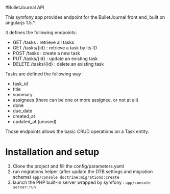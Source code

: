 #BulletJournal API

This symfony app provides endpoint for the BulletJournal front end, built on angularjs 1.5.*.

It defines the following endpoints:

 * GET /tasks : retrieve all tasks
 * GET /tasks/{id} : retrieve a task by its ID
 * POST /tasks : create a new task
 * PUT /tasks/{id} : update an existing task
 * DELETE /tasks/{id} : delete an existing task

Tasks are defined the following way :
 * task_id
 * title
 * summary
 * assignees (there can be one or more assignee, or not at all)
 * done
 * due_date
 * created_at
 * updated_at (unused)

Those endpoints allows the basic CRUD operations on a Task entity.

# Installation and setup

1. Clone the project and fill the config/parameters.yaml
2. run migrations helper (after update the DTB settings and migration schema)
`app/console doctrine:migrations:create`
3. launch the PHP built-in server wrapped by symfony :
`app/console server:run`
